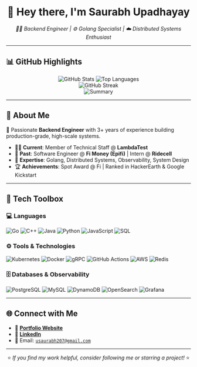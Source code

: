<h1 align="center">👋 Hey there, I'm Saurabh Upadhayay</h1>

<p align="center">
  <em>🧑‍💻 Backend Engineer | ⚙️ Golang Specialist | ☁️ Distributed Systems Enthusiast</em>
</p>

---

## 📊 GitHub Highlights

<p align="center">
  <img src="https://github-readme-stats.vercel.app/api?username=Saurabh-Upadhayay&show_icons=true&theme=radical&hide_border=true" alt="GitHub Stats" />
  <img src="https://github-readme-stats.vercel.app/api/top-langs/?username=Saurabh-Upadhayay&layout=compact&theme=radical&langs_count=8&hide_border=true" alt="Top Languages" />
  <br />
  <img src="https://streak-stats.demolab.com?user=Saurabh-Upadhayay&theme=radical&hide_border=true" alt="GitHub Streak" />
  <br />
  <img src="https://github-profile-summary-cards.vercel.app/api/cards/profile-details?username=Saurabh-Upadhayay&theme=radical" alt="Summary" />
</p>

---

## 💼 About Me

🎯 Passionate **Backend Engineer** with 3+ years of experience building production-grade, high-scale systems.

- 👨‍💻 **Current**: Member of Technical Staff @ **LambdaTest**
- 🏢 **Past**: Software Engineer @ **Fi Money (Epifi)** | Intern @ **Ridecell**
- 🧠 **Expertise**: Golang, Distributed Systems, Observability, System Design
- 🏆 **Achievements**: Spot Award @ Fi | Ranked in HackerEarth & Google Kickstart

---

## 🧰 Tech Toolbox

### 💻 Languages
<p align="left">
  <img alt="Go" src="https://img.shields.io/badge/Go-00ADD8?style=for-the-badge&logo=go&logoColor=white"/>
  <img alt="C++" src="https://img.shields.io/badge/C++-00599C?style=for-the-badge&logo=c%2B%2B&logoColor=white"/>
  <img alt="Java" src="https://img.shields.io/badge/Java-ED8B00?style=for-the-badge&logo=java&logoColor=white"/>
  <img alt="Python" src="https://img.shields.io/badge/Python-3776AB?style=for-the-badge&logo=python&logoColor=white"/>
  <img alt="JavaScript" src="https://img.shields.io/badge/JavaScript-F7DF1E?style=for-the-badge&logo=javascript&logoColor=black"/>
  <img alt="SQL" src="https://img.shields.io/badge/SQL-336791?style=for-the-badge&logo=postgresql&logoColor=white"/>
</p>

### ⚙️ Tools & Technologies
<p align="left">
  <img alt="Kubernetes" src="https://img.shields.io/badge/Kubernetes-326CE5?style=for-the-badge&logo=kubernetes&logoColor=white"/>
  <img alt="Docker" src="https://img.shields.io/badge/Docker-2496ED?style=for-the-badge&logo=docker&logoColor=white"/>
  <img alt="gRPC" src="https://img.shields.io/badge/gRPC-4A154B?style=for-the-badge&logo=grpc&logoColor=white"/>
  <img alt="GitHub Actions" src="https://img.shields.io/badge/GitHub_Actions-2088FF?style=for-the-badge&logo=github-actions&logoColor=white"/>
  <img alt="AWS" src="https://img.shields.io/badge/AWS-232F3E?style=for-the-badge&logo=amazon-aws&logoColor=white"/>
  <img alt="Redis" src="https://img.shields.io/badge/Redis-DC382D?style=for-the-badge&logo=redis&logoColor=white"/>
</p>

### 🗄️ Databases & Observability
<p align="left">
  <img alt="PostgreSQL" src="https://img.shields.io/badge/PostgreSQL-336791?style=for-the-badge&logo=postgresql&logoColor=white"/>
  <img alt="MySQL" src="https://img.shields.io/badge/MySQL-4479A1?style=for-the-badge&logo=mysql&logoColor=white"/>
  <img alt="DynamoDB" src="https://img.shields.io/badge/DynamoDB-4053D6?style=for-the-badge&logo=amazon-dynamodb&logoColor=white"/>
  <img alt="OpenSearch" src="https://img.shields.io/badge/OpenSearch-005EB8?style=for-the-badge&logo=opensearch&logoColor=white"/>
  <img alt="Grafana" src="https://img.shields.io/badge/Grafana-F46800?style=for-the-badge&logo=grafana&logoColor=white"/>
</p>

---

## 🌐 Connect with Me

- 🔗 [**Portfolio Website**](https://i-s0nic.github.io/knowme/)
- 💼 [**LinkedIn**](https://www.linkedin.com/in/is0nic/)
- 📧 Email: [`usaurabh207@gmail.com`](mailto:usaurabh207@gmail.com)

---

<p align="center">
  ⭐️ <em>If you find my work helpful, consider following me or starring a project!</em> ⭐️
</p>

